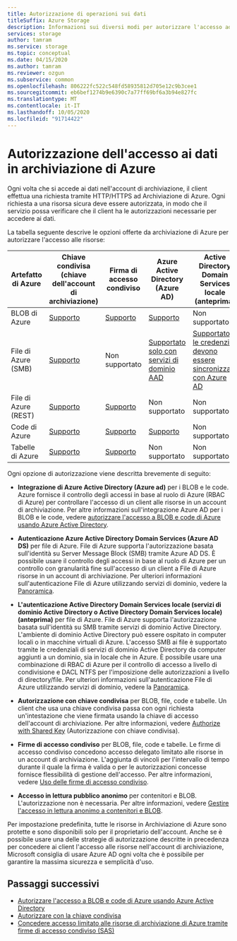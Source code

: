 ```yaml
---
title: Autorizzazione di operazioni sui dati
titleSuffix: Azure Storage
description: Informazioni sui diversi modi per autorizzare l'accesso ad archiviazione di Azure, tra cui Azure Active Directory, autorizzazione chiave condivisa o firme di accesso condiviso (SAS).
services: storage
author: tamram
ms.service: storage
ms.topic: conceptual
ms.date: 04/15/2020
ms.author: tamram
ms.reviewer: ozgun
ms.subservice: common
ms.openlocfilehash: 806222fc522c548fd58935812d705e12c9b3cee1
ms.sourcegitcommit: eb6bef1274b9e6390c7a77ff69bf6a3b94e827fc
ms.translationtype: MT
ms.contentlocale: it-IT
ms.lasthandoff: 10/05/2020
ms.locfileid: "91714422"
---
```

# <a name="authorizing-access-to-data-in-azure-storage"></a>Autorizzazione dell'accesso ai dati in archiviazione di Azure

Ogni volta che si accede ai dati nell'account di archiviazione, il client effettua una richiesta tramite HTTP/HTTPS ad Archiviazione di Azure. Ogni richiesta a una risorsa sicura deve essere autorizzata, in modo che il servizio possa verificare che il client ha le autorizzazioni necessarie per accedere ai dati.

La tabella seguente descrive le opzioni offerte da archiviazione di Azure per autorizzare l'accesso alle risorse:

| Artefatto di Azure | Chiave condivisa (chiave dell'account di archiviazione) | Firma di accesso condiviso | Azure Active Directory (Azure AD) | Active Directory Domain Services locale (anteprima) | Accesso in lettura pubblico Anonimo |
| -------------- | -------------------------------- | ----------------------------- | --------------------------------- | ------------------------------------------------------ | ---------------------------- |
|BLOB di Azure     |[Supporto](/rest/api/storageservices/authorize-with-shared-key/)         |[Supporto](storage-sas-overview.md)         |[Supporto](storage-auth-aad.md)         |Non supportato|[Supporto](../blobs/storage-manage-access-to-resources.md)         |
|File di Azure (SMB)     |[Supporto](/rest/api/storageservices/authorize-with-shared-key/)         |Non supportato         |[Supportato solo con servizi di dominio AAD](../files/storage-files-active-directory-overview.md)         |[Supportato, le credenziali devono essere sincronizzate con Azure AD](../files/storage-files-active-directory-overview.md)|Non supportato         |
|File di Azure (REST)     |[Supporto](/rest/api/storageservices/authorize-with-shared-key/)         |[Supporto](storage-sas-overview.md)         |Non supportato         |Non supportato |Non supportato         |
|Code di Azure     |[Supporto](/rest/api/storageservices/authorize-with-shared-key/)         |[Supporto](storage-sas-overview.md)         |[Supporto](storage-auth-aad.md)         |Non supportato | Non supportato         |
|Tabelle di Azure     |[Supporto](/rest/api/storageservices/authorize-with-shared-key/)         |[Supporto](storage-sas-overview.md)         |Non supportato         |Non supportato| Non supportato         |

Ogni opzione di autorizzazione viene descritta brevemente di seguito:

- **Integrazione di Azure Active Directory (Azure ad)** per i BLOB e le code. Azure fornisce il controllo degli accessi in base al ruolo di Azure (RBAC di Azure) per controllare l'accesso di un client alle risorse in un account di archiviazione. Per altre informazioni sull'integrazione Azure AD per i BLOB e le code, vedere [autorizzare l'accesso a BLOB e code di Azure usando Azure Active Directory](storage-auth-aad.md).

- **Autenticazione Azure Active Directory Domain Services (Azure AD DS)** per file di Azure. File di Azure supporta l'autorizzazione basata sull'identità su Server Message Block (SMB) tramite Azure AD DS. È possibile usare il controllo degli accessi in base al ruolo di Azure per un controllo con granularità fine sull'accesso di un client a File di Azure risorse in un account di archiviazione. Per ulteriori informazioni sull'autenticazione File di Azure utilizzando servizi di dominio, vedere la [Panoramica](../files/storage-files-active-directory-overview.md).

- **L'autenticazione Active Directory Domain Services locale (servizi di dominio Active Directory o Active Directory Domain Services locale) (anteprima)** per file di Azure. File di Azure supporta l'autorizzazione basata sull'identità su SMB tramite servizi di dominio Active Directory. L'ambiente di dominio Active Directory può essere ospitato in computer locali o in macchine virtuali di Azure. L'accesso SMB ai file è supportato tramite le credenziali di servizi di dominio Active Directory da computer aggiunti a un dominio, sia in locale che in Azure. È possibile usare una combinazione di RBAC di Azure per il controllo di accesso a livello di condivisione e DACL NTFS per l'imposizione delle autorizzazioni a livello di directory/file. Per ulteriori informazioni sull'autenticazione File di Azure utilizzando servizi di dominio, vedere la [Panoramica](../files/storage-files-active-directory-overview.md).

- **Autorizzazione con chiave condivisa** per BLOB, file, code e tabelle. Un client che usa una chiave condivisa passa con ogni richiesta un'intestazione che viene firmata usando la chiave di accesso dell'account di archiviazione. Per altre informazioni, vedere [Authorize with Shared Key](/rest/api/storageservices/authorize-with-shared-key/) (Autorizzazione con chiave condivisa).
- **Firme di accesso condiviso** per BLOB, file, code e tabelle. Le firme di accesso condiviso concedono accesso delegato limitato alle risorse in un account di archiviazione. L'aggiunta di vincoli per l'intervallo di tempo durante il quale la firma è valida o per le autorizzazioni concesse fornisce flessibilità di gestione dell'accesso. Per altre informazioni, vedere [Uso delle firme di accesso condiviso](storage-sas-overview.md).
- **Accesso in lettura pubblico anonimo** per contenitori e BLOB. L'autorizzazione non è necessaria. Per altre informazioni, vedere [Gestire l'accesso in lettura anonimo a contenitori e BLOB](../blobs/storage-manage-access-to-resources.md).  

Per impostazione predefinita, tutte le risorse in Archiviazione di Azure sono protette e sono disponibili solo per il proprietario dell'account. Anche se è possibile usare una delle strategie di autorizzazione descritte in precedenza per concedere ai client l'accesso alle risorse nell'account di archiviazione, Microsoft consiglia di usare Azure AD ogni volta che è possibile per garantire la massima sicurezza e semplicità d'uso.

## <a name="next-steps"></a>Passaggi successivi

- [Autorizzare l'accesso a BLOB e code di Azure usando Azure Active Directory](storage-auth-aad.md)
- [Autorizzare con la chiave condivisa](/rest/api/storageservices/authorize-with-shared-key/)
- [Concedere accesso limitato alle risorse di archiviazione di Azure tramite firme di accesso condiviso (SAS)](storage-sas-overview.md)
